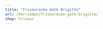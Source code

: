 ```yaml
---
title: "Friseurecke Goth Brigitte"
url: /herrieden/friseurecke-goth-brigitte/
shop: Friseur
---
```

